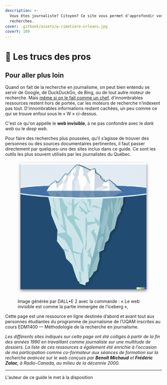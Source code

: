 ```yaml
---
description: >-
  Vous êtes journaliste? Citoyen? Ce site vous permet d'approfondir vos
  recherches.
cover: .gitbook/assets/w-cimetiere-orleans.jpg
coverY: 109
---
```


# 🔎 Les trucs des pros

## **Pour aller plus loin**

Quand on fait de la recherche en journalisme, on peut bien entendu se servir de Google, de DuckDuckGo, de Bing, ou de tout autre moteur de recherche. Mais [même si on le fait comme un chef](http://bit.ly/googchef), d’innombrables ressources restent hors de portée, car les moteurs de recherche n’indexent pas tout. D'innombrables informations restent cachées, un peu comme ce qui se trouve enfoui sous le « W » ci-dessus.

C'est ce qu'on appelle le **web invisible**, à ne pas confondre avec le _dark web_ ou le _deep web_.

Pour faire des recherches plus poussées, qu’il s’agisse de trouver des personnes ou des sources documentaires pertinentes, il faut passer directement par quelques-uns des sites inclus dans ce guide. Ce sont les outils les plus souvent utilisés par les journalistes du Québec.

<figure><img src=".gitbook/assets/webinvisible.jpg" alt=""><figcaption><p>Image générée par DALL•E 2 avec la commande : « Le web invisible est comme la partie immergée de l’iceberg », </p></figcaption></figure>

Cette page est une ressource en ligne destinée d’abord et avant tout aux personnes étudiantes du programme de journalisme de l’UQAM inscrites au cours EDM1400 — Méthodologie de la recherche en journalisme.

_Les différents sites indiqués sur cette page ont été colligés à partir de la fin des années 1990 en travaillant comme journaliste sur une multitude de dossiers. La liste de ces ressources a également été enrichie à l’occasion de ma participation comme co-formateur aux séances de formation sur la recherche avancée sur le web conçues par **Benoît Michaud** et **Frédéric Zalac**, à Radio-Canada, au milieu de la décennie 2000._

***

L'auteur de ce guide le met à la disposition
